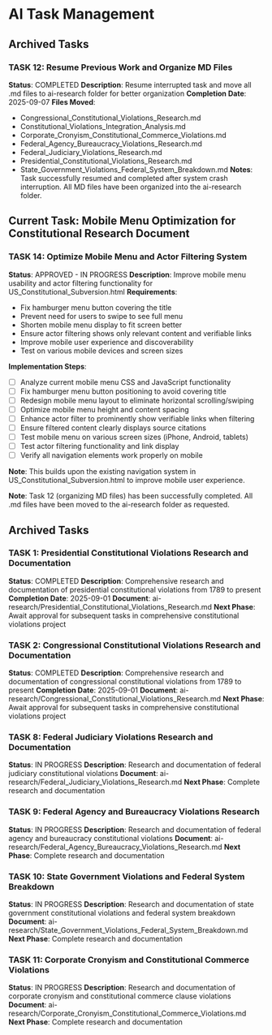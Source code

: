 # AI Task Management

## Archived Tasks

### TASK 12: Resume Previous Work and Organize MD Files
**Status**: COMPLETED
**Description**: Resume interrupted task and move all .md files to ai-research folder for better organization
**Completion Date**: 2025-09-07
**Files Moved**: 
- Congressional_Constitutional_Violations_Research.md
- Constitutional_Violations_Integration_Analysis.md
- Corporate_Cronyism_Constitutional_Commerce_Violations.md
- Federal_Agency_Bureaucracy_Violations_Research.md
- Federal_Judiciary_Violations_Research.md
- Presidential_Constitutional_Violations_Research.md
- State_Government_Violations_Federal_System_Breakdown.md
**Notes**: Task successfully resumed and completed after system crash interruption. All MD files have been organized into the ai-research folder.

## Current Task: Mobile Menu Optimization for Constitutional Research Document

### TASK 14: Optimize Mobile Menu and Actor Filtering System
**Status**: APPROVED - IN PROGRESS
**Description**: Improve mobile menu usability and actor filtering functionality for US_Constitutional_Subversion.html
**Requirements**:
- Fix hamburger menu button covering the title
- Prevent need for users to swipe to see full menu
- Shorten mobile menu display to fit screen better
- Ensure actor filtering shows only relevant content and verifiable links
- Improve mobile user experience and discoverability
- Test on various mobile devices and screen sizes

**Implementation Steps**:
- [ ] Analyze current mobile menu CSS and JavaScript functionality
- [ ] Fix hamburger menu button positioning to avoid covering title
- [ ] Redesign mobile menu layout to eliminate horizontal scrolling/swiping
- [ ] Optimize mobile menu height and content spacing
- [ ] Enhance actor filter to prominently show verifiable links when filtering
- [ ] Ensure filtered content clearly displays source citations
- [ ] Test mobile menu on various screen sizes (iPhone, Android, tablets)
- [ ] Test actor filtering functionality and link display
- [ ] Verify all navigation elements work properly on mobile

**Note**: This builds upon the existing navigation system in US_Constitutional_Subversion.html to improve mobile user experience.

**Note**: Task 12 (organizing MD files) has been successfully completed. All .md files have been moved to the ai-research folder as requested.

## Archived Tasks

### TASK 1: Presidential Constitutional Violations Research and Documentation
**Status**: COMPLETED
**Description**: Comprehensive research and documentation of presidential constitutional violations from 1789 to present
**Completion Date**: 2025-09-01
**Document**: ai-research/Presidential_Constitutional_Violations_Research.md
**Next Phase**: Await approval for subsequent tasks in comprehensive constitutional violations project

### TASK 2: Congressional Constitutional Violations Research and Documentation
**Status**: COMPLETED
**Description**: Comprehensive research and documentation of congressional constitutional violations from 1789 to present
**Completion Date**: 2025-09-01
**Document**: ai-research/Congressional_Constitutional_Violations_Research.md
**Next Phase**: Await approval for subsequent tasks in comprehensive constitutional violations project

### TASK 8: Federal Judiciary Violations Research and Documentation
**Status**: IN PROGRESS
**Description**: Research and documentation of federal judiciary constitutional violations
**Document**: ai-research/Federal_Judiciary_Violations_Research.md
**Next Phase**: Complete research and documentation

### TASK 9: Federal Agency and Bureaucracy Violations Research
**Status**: IN PROGRESS
**Description**: Research and documentation of federal agency and bureaucracy constitutional violations
**Document**: ai-research/Federal_Agency_Bureaucracy_Violations_Research.md
**Next Phase**: Complete research and documentation

### TASK 10: State Government Violations and Federal System Breakdown
**Status**: IN PROGRESS
**Description**: Research and documentation of state government constitutional violations and federal system breakdown
**Document**: ai-research/State_Government_Violations_Federal_System_Breakdown.md
**Next Phase**: Complete research and documentation

### TASK 11: Corporate Cronyism and Constitutional Commerce Violations
**Status**: IN PROGRESS
**Description**: Research and documentation of corporate cronyism and constitutional commerce clause violations
**Document**: ai-research/Corporate_Cronyism_Constitutional_Commerce_Violations.md
**Next Phase**: Complete research and documentation
